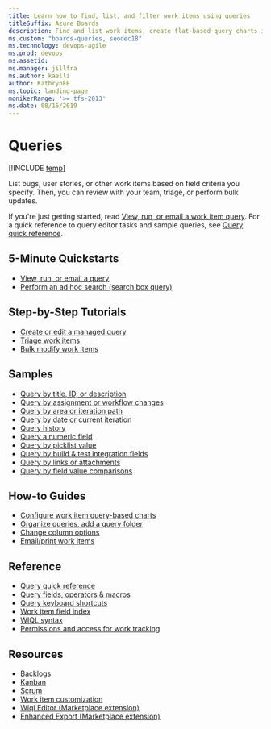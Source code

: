 ```yaml
---
title: Learn how to find, list, and filter work items using queries
titleSuffix: Azure Boards
description: Find and list work items, create flat-based query charts in Azure Boards, Azure DevOps, & Team Foundation Server
ms.custom: "boards-queries, seodec18"  
ms.technology: devops-agile
ms.prod: devops
ms.assetid: 
ms.manager: jillfra
ms.author: kaelli
author: KathrynEE
ms.topic: landing-page
monikerRange: '>= tfs-2013'
ms.date: 08/16/2019  
---
```


# Queries  

[!INCLUDE [temp](../_shared/version-vsts-tfs-all-versions.md)]  

List bugs, user stories, or other work items based on field criteria you specify. Then, you can review with your team, triage, or perform bulk updates. 

If you're just getting started, read [View, run, or email a work item query](view-run-query.md). For a quick reference to query editor tasks and sample queries, see [Query quick reference](query-index-quick-ref.md). 


<!---

If you're just starting out, [Query index quick reference](query-index-quick-ref.md)


## Overview  
* [Ad hoc vs managed queries](adhoc-vs-managed-queries.md) 

-->  
 
## 5-Minute Quickstarts  

- [View, run, or email a query](view-run-query.md)
- [Perform an ad hoc search (search box query)](search-box-queries.md)

## Step-by-Step Tutorials

- [Create or edit a managed query](using-queries.md)
- [Triage work items](triage-work-items.md)
- [Bulk modify work items](../backlogs/bulk-modify-work-items.md?toc=/azure/devops/boards/queries/toc.json&bc=/azure/devops/boards/queries/breadcrumb/toc.json)


## Samples

- [Query by title, ID, or description](titles-ids-descriptions.md)
- [Query by assignment or workflow changes](query-by-workflow-changes.md)  
- [Query by area or iteration path](query-by-area-iteration-path.md) 
- [Query by date or current iteration](query-by-date-or-current-iteration.md)   
- [Query history](history-and-auditing.md)  
- [Query a numeric field](query-numeric.md)  
- [Query by picklist value](planning-ranking-priorities.md)  
- [Query by build & test integration fields](build-test-integration.md)  
- [Query by links or attachments](linking-attachments.md) 
- [Query by field value comparisons](query-field-value.md) 

## How-to Guides
- [Configure work item query-based charts](../../report/dashboards/charts.md?toc=/azure/devops/boards/queries/toc.json&bc=/azure/devops/boards/queries/breadcrumb/toc.json) 
- [Organize queries, add a query folder](organize-queries.md)
- [Change column options](../backlogs/set-column-options.md?toc=/azure/devops/boards/queries/toc.json&bc=/azure/devops/boards/queries/breadcrumb/toc.json)  
- [Email/print work items](../work-items/email-work-items.md?toc=/azure/devops/boards/queries/toc.json&bc=/azure/devops/boards/queries/breadcrumb/toc.json) 


## Reference 
- [Query quick reference](query-index-quick-ref.md)
- [Query fields, operators & macros](query-operators-variables.md)      
- [Query keyboard shortcuts](queries-keyboard-shortcuts.md)
- [Work item field index](../work-items/guidance/work-item-field.md?toc=/azure/devops/boards/queries/toc.json&bc=/azure/devops/boards/queries/breadcrumb/toc.json) 
- [WIQL syntax](wiql-syntax.md)
- [Permissions and access for work tracking](../../organizations/security/permissions-access-work-tracking.md?toc=/azure/devops/boards/queries/toc.json&bc=/azure/devops/boards/queries/breadcrumb/toc.json)
 

 
## Resources
- [Backlogs](../backlogs/index.md)
- [Kanban](../boards/index.md)
- [Scrum](../sprints/index.md)
- [Work item customization](../../reference/index.md)
- [Wiql Editor (Marketplace extension)](https://marketplace.visualstudio.com/items?itemName=ottostreifel.wiql-editor)   
- [Enhanced Export (Marketplace extension)](https://marketplace.visualstudio.com/items?itemName=mskold.mskold-enhanced-export)
  
